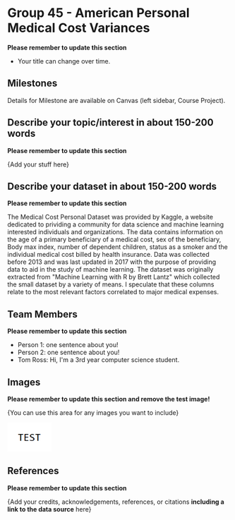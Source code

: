# Group 45 - American Personal Medical Cost Variances

**Please remember to update this section**

- Your title can change over time.

## Milestones

Details for Milestone are available on Canvas (left sidebar, Course Project).

## Describe your topic/interest in about 150-200 words

**Please remember to update this section**

{Add your stuff here}

## Describe your dataset in about 150-200 words

**Please remember to update this section**

The Medical Cost Personal Dataset was provided by Kaggle, a website dedicated to prividing a community for data science and machine learning interested individuals and organizations. The data contains information on the age of a primary beneficiary of a medical cost, sex of the beneficiary, Body max index, number of dependent children, status as a smoker and the individual medical cost billed by health insurance. Data was collected before 2013 and was last updated in 2017 with the purpose of providing data to aid in the study of machine learning. The dataset was originally extracted from "Machine Learning with R by Brett Lantz" which collected the small dataset by a variety of means. I speculate that these columns relate to the most relevant factors correlated to major medical expenses.

## Team Members

**Please remember to update this section**

- Person 1: one sentence about you!
- Person 2: one sentence about you!
- Tom Ross: Hi, I'm a 3rd year computer science student.

## Images

**Please remember to update this section and remove the test image!**

{You can use this area for any images you want to include}

<img src ="images/test.png" width="100px">

## References

**Please remember to update this section**

{Add your credits, acknowledgements, references, or citations **including a link to the data source** here}



